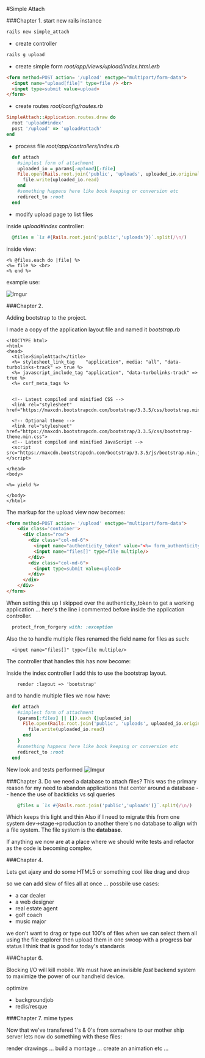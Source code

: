 #Simple Attach

###Chapter 1.
start new rails instance
```bash
rails new simple_attach
```
* create controller
```bash
rails g upload
```

* create simple form  _root/app/views/upload/index.html.erb_
```html
<form method=POST action= '/upload' enctype="multipart/form-data">
  <input name="upload[file]" type=file /> <br>
  <input type=submit value=upload>
</form>
```
* create routes _root/config/routes.rb_
```ruby
SimpleAttach::Application.routes.draw do
  root 'upload#index'
  post '/upload' => 'upload#attach'
end
```
* process file  _root/app/controllers/index.rb_
```ruby
  def attach
    #simplest form of attachment
    uploaded_io = params[:upload][:file]
    File.open(Rails.root.join('public', 'uploads', uploaded_io.original_filename), 'wb') do |file|
      file.write(uploaded_io.read)
    end
    #something happens here like book keeping or conversion etc
    redirect_to :root
  end
```

* modify upload page to list files

inside _upload#index_ controller:
```ruby
  @files = `ls #{Rails.root.join('public','uploads')}`.split(/\n/) 
```

inside view:
```erb
<% @files.each do |file| %>
<%= file %> <br>
<% end %>
```
example use:<br>

![Imgur](http://i.imgur.com/uyRL8HT.png)

###Chapter 2.

Adding bootstrap to the project.

I made a copy of the application layout file and named it _bootstrap.rb_

```erb
<!DOCTYPE html>
<html>
<head>
  <title>SimpleAttach</title>
  <%= stylesheet_link_tag    "application", media: "all", "data-turbolinks-track" => true %>
  <%= javascript_include_tag "application", "data-turbolinks-track" => true %>
  <%= csrf_meta_tags %>


  <!-- Latest compiled and minified CSS -->
  <link rel="stylesheet" href="https://maxcdn.bootstrapcdn.com/bootstrap/3.3.5/css/bootstrap.min.css">

  <!-- Optional theme -->
  <link rel="stylesheet" href="https://maxcdn.bootstrapcdn.com/bootstrap/3.3.5/css/bootstrap-theme.min.css">
  <!-- Latest compiled and minified JavaScript -->
  <script src="https://maxcdn.bootstrapcdn.com/bootstrap/3.3.5/js/bootstrap.min.js"></script>

</head>
<body>

<%= yield %>

</body>
</html>
```

The markup for the upload view now becomes:

```html
<form method=POST action= '/upload' enctype="multipart/form-data">
    <div class='container'>
      <div class="row">
        <div class="col-md-6">
          <input name="authenticity_token" value="<%= form_authenticity_token %>" type="hidden">
          <input name="files[]" type=file multiple/> 
        </div>
        <div class="col-md-6">
          <input type=submit value=upload>
        </div>
      </div>
    </div>
</form>

```

When setting this up I skipped over the authenticity_token
to get a working application ... here's the line i commented before inside the application controller.

```ruby
  protect_from_forgery with: :exception
```

Also the to handle multiple files renamed the field name for files as such:

```
  <input name="files[]" type=file multiple/> 
```

The controller that handles this has now become:

Inside the index controller I add this to use the bootstrap layout.

```
    render :layout => 'bootstrap'
```
and to handle multiple files we now have:

```ruby
  def attach
    #simplest form of attachment
    (params[:files] || []).each {|uploaded_io|
      File.open(Rails.root.join('public', 'uploads', uploaded_io.original_filename), 'wb') do |file|
        file.write(uploaded_io.read)
      end
    }
    #something happens here like book keeping or conversion etc
    redirect_to :root
  end
```

New look and tests performed
![Imgur](http://i.imgur.com/HuMUF4Q.png)

###Chapter 3. 
Do we need a database to attach files? This was the primary reason for my need to abandon applications
that center around a database -- hence the use of backticks vs sql queries 

```ruby
    @files = `ls #{Rails.root.join('public','uploads')}`.split(/\n/) 
```

Which keeps this light and thin 
Also if I need to migrate this from one system dev->stage->production to another there's no 
database to align with a file system. The file system is the __database__.


If anything we now are at a place where we should write tests and refactor as the code is becoming complex.

###Chapter 4. 

Lets get ajaxy and do some HTML5 or something cool like drag and drop 

so we can add slew of files all at once ... 
possbile use cases:

* a car dealer
* a web designer
* real estate agent
* golf coach
* music major

we don't want to drag or type out 100's of files when we can select them all using the file explorer
then upload them in one swoop with a progress bar status I think that is good for today's standards


###Chapter 6.

Blocking I/O will kill mobile. We must have an invisible _fast_ backend system to maximize the power of our handheld device.

optimize 
  * backgroundjob
  * redis/resque

###Chapter 7. 
  mime types 

  Now that we've transfered 1's & 0's from somwhere to our mother ship server lets now do something with these files:

  render drawings ... build a montage ... 
  create an animation etc ... 



